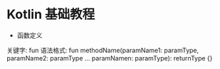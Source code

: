 # Kotlin 基础教程
- 函数定义

关键字: fun
语法格式: fun methodName(paramName1: paramType, paramName2: paramType ... paramNamen: paramType): returnType {}